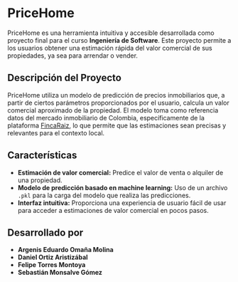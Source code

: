 # PriceHome

PriceHome es una herramienta intuitiva y accesible desarrollada como proyecto final para el curso **Ingeniería de Software**. Este proyecto permite a los usuarios obtener una estimación rápida del valor comercial de sus propiedades, ya sea para arrendar o vender.

## Descripción del Proyecto

PriceHome utiliza un modelo de predicción de precios inmobiliarios que, a partir de ciertos parámetros proporcionados por el usuario, calcula un valor comercial aproximado de la propiedad. El modelo toma como referencia datos del mercado inmobiliario de Colombia, específicamente de la plataforma [FincaRaiz](https://www.fincaraiz.com.co), lo que permite que las estimaciones sean precisas y relevantes para el contexto local.

## Características

- **Estimación de valor comercial:** Predice el valor de venta o alquiler de una propiedad.
- **Modelo de predicción basado en machine learning:** Uso de un archivo `.pkl` para la carga del modelo que realiza las predicciones.
- **Interfaz intuitiva:** Proporciona una experiencia de usuario fácil de usar para acceder a estimaciones de valor comercial en pocos pasos.

## Desarrollado por

- **Argenis Eduardo Omaña Molina**
- **Daniel Ortiz Aristizábal**
- **Felipe Torres Montoya**
- **Sebastián Monsalve Gómez**
